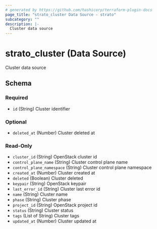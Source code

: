 ```yaml
---
# generated by https://github.com/hashicorp/terraform-plugin-docs
page_title: "strato_cluster Data Source - strato"
subcategory: ""
description: |-
  Cluster data source
---
```


# strato_cluster (Data Source)

Cluster data source



<!-- schema generated by tfplugindocs -->
## Schema

### Required

- `id` (String) Cluster identifier

### Optional

- `deleted_at` (Number) Cluster deleted at

### Read-Only

- `cluster_id` (String) OpenStack cluster id
- `control_plane_name` (String) Cluster control plane name
- `control_plane_namespace` (String) Cluster control plane namespace
- `created_at` (Number) Cluster created at
- `deleted` (Boolean) Cluster deleted
- `keypair` (String) OpenStack keypair
- `last_error_id` (String) Cluster last error id
- `name` (String) Cluster name
- `phase` (String) Cluster phase
- `project_id` (String) OpenStack project id
- `status` (String) Cluster status
- `tags` (List of String) Cluster tags
- `updated_at` (Number) Cluster updated at
